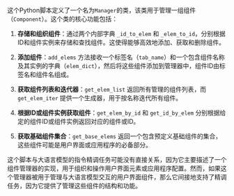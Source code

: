 这个Python脚本定义了一个名为`Manager`的类，该类用于管理一组组件（`Component`）。这个类的核心功能包括：

1. **存储和组织组件**：通过两个内部字典 `_id_to_elem` 和 `_elem_to_id`，分别根据ID和组件实例来存储和查找组件。这使得能够高效地添加、获取和删除组件。

2. **添加组件**：`add_elems` 方法接收一个标签名（`tab_name`）和一个包含组件名称及其实例的字典（`elem_dict`），然后将这些组件添加到管理器中，组件ID由标签名和组件名组成。

3. **获取组件列表和迭代器**：`get_elem_list` 返回所有管理的组件列表，而 `get_elem_iter` 提供一个生成器，用于按名称迭代所有组件。

4. **根据ID或组件实例获取组件**：`get_elem_by_id` 和 `get_id_by_elem` 分别根据给定的组件ID或组件实例返回对应的组件或ID。

5. **获取基础组件集合**：`get_base_elems` 返回一个包含预定义基础组件的集合，这些组件可能是用户界面或应用程序的必备部分。

这个脚本与大语言模型的指令精调任务可能没有直接关系，因为它主要描述了一个组件管理器的实现，用于组织和操作用户界面元素或应用程序配置。然而，如果这个管理器被用于管理与大语言模型交互的用户界面组件，那么它间接地支持了精调任务，因为它提供了管理这些组件的结构和功能。
